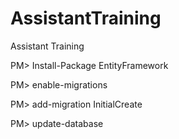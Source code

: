 # AssistantTraining
Assistant Training

PM> Install-Package EntityFramework

PM> enable-migrations

PM> add-migration InitialCreate

PM> update-database 
